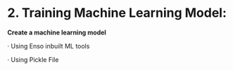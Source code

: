 # 2. Training Machine Learning Model:

**Create a machine learning model**

·       Using Enso inbuilt ML tools

·       Using Pickle File

